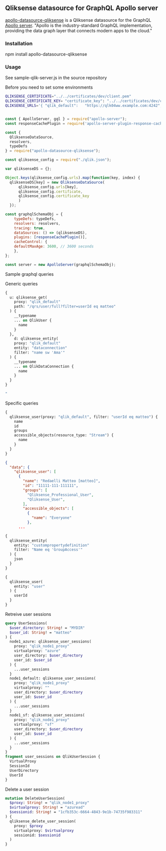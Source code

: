 ## Qliksense datasource for GraphQL Apollo server

[apollo-datasource-qliksense](https://github.com/matteoredaelli/apollo-datasource-qliksense) is a Qliksense datasource for the GraphQL [Apollo server](https://www.apollographql.com/). "Apollo is the industry-standard GraphQL implementation, providing the data graph layer that connects modern apps to the cloud."

### Installation

npm install apollo-datasource-qliksense

### Usage

See sample-qlik-server.js  in the source repository

Before you need to set some environments

```bash
QLIKSENSE_CERTIFICATE="../../certificates/dev/client.pem"
QLIKSENSE_CERTIFICATE_KEY= "certificate_key": "../../certificates/dev/client_key.pem"
QLIKSENSE_URLS='{ "qlik_default":   "https://qlk04ww.example.com:4242", "qlik_node1_rep": "https://qlk01ww.example.com:4242", "qlik_node1_eng": "https://qlk01ww.example.com:4747" }'
```

```javascript

const { ApolloServer, gql } = require("apollo-server");
const responseCachePlugin = require('apollo-server-plugin-response-cache');

const {
  QliksenseDataSource,
  resolvers,
  typeDefs
} = require("apollo-datasource-qliksense");

const qliksense_config = require("./qlik.json");

var qliksenseDS = {};

Object.keys(qliksense_config.urls).map(function(key, index) {
  qliksenseDS[key] = new QliksenseDataSource(
	  qliksense_config.urls[key],
	  qliksense_config.certificate,
	  qliksense_config.certificate_key
	  )
  });

const graphqlSchemaObj = {
	typeDefs: typeDefs,
	resolvers: resolvers,
	tracing: true,
	dataSources: () => (qliksenseDS),
	plugins: [responseCachePlugin()],
	cacheControl: {
	defaultMaxAge: 3600, // 3600 seconds
	},
};

const server = new ApolloServer(graphqlSchemaObj);
```

Sample graphql queries

Generic queries

```graphql
{
  u: qliksense_get(
	proxy: "qlik_default"
	path: "/qrs/user/full?filter=userId eq matteo"
  ) {
	__typename
	... on QlikUser {
	  name
	}
  },
	d: qliksense_entity(
	proxy: "qlik_default"
	entity: "dataconnection"
	filter: "name sw 'Ama'"
  ) {
	__typename
	... on QlikDataConnection {
	  name
	}
  }
}

"
```

Specific queries

```graphql
{
  qliksense_user(proxy: "qlik_default", filter: "userId eq matteo") {
	name
	id
	groups
	accessible_objects(resource_type: "Stream") {
	  name
	}
  }
}
```

```json
{
  "data": {
	"qliksense_user": [
	  {
		"name": "Redaelli Matteo [matteo]",
		"id": "11111-111-111111",
		"groups": [
		  "Qliksense_Professional_User",
		  "Qliksense_User",
		],
		"accessible_objects": [
		  {
			"name": "Everyone"
		  },
	  ...
```

```graphql
{
  qliksense_entity(
	entity: "custompropertydefinition"
	filter: "Name eq 'GroupAccess'"
  ) {
	json
  }
}
```

```graphql
{
  qliksense_user(
	entity: "user"
  ) {
	userId
  }
}
```

Retreive user sessions

```graphql
query UserSessions(
  $user_directory: String! = "MYDIR"
  $user_id: String! = "matteo"
) {
  node1_azure: qliksense_user_sessions(
	proxy: "qlik_node1_proxy"
	virtualproxy: "azure"
	user_directory: $user_directory
	user_id: $user_id
  ) {
	...user_sessions
  }
  node1_default: qliksense_user_sessions(
	proxy: "qlik_node1_proxy"
	virtualproxy: ""
	user_directory: $user_directory
	user_id: $user_id
  ) {
	...user_sessions
  }
  node1_sf: qliksense_user_sessions(
	proxy: "qlik_node1_proxy"
	virtualproxy: "sf"
	user_directory: $user_directory
	user_id: $user_id
  ) {
	...user_sessions
  }
}
fragment user_sessions on QlikUserSession {
  VirtualProxy
  SessionId
  UserDirectory
  UserId
}
```

Delete a user session

```graphql
mutation DeleteUserSession(
  $proxy: String! = "qlik_node1_proxy"
  $virtualproxy: String! = "azuread"
  $sessionid: String! = "1cfb353c-6664-4843-9e1b-74735f983311"
) {
  qliksense_delete_user_session(
	proxy: $proxy
	virtualproxy: $virtualproxy
	sessionid: $sessionid
  )
}
```
